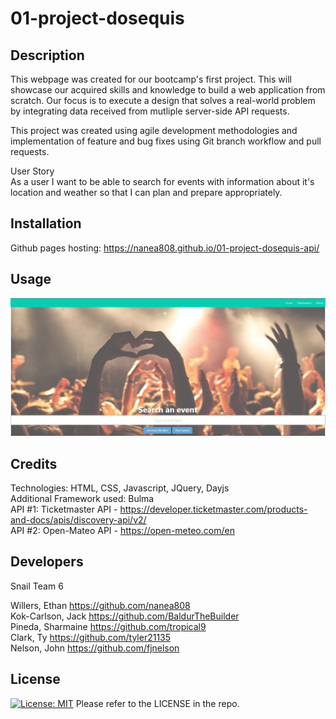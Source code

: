 # 01-project-dosequis 

## Description

This webpage was created for our bootcamp's first project. This will showcase our acquired skills and knowledge to build a web application from scratch. Our focus is to execute a design that solves a real-world problem by integrating data received from mutliple server-side API requests.

This project was created using agile development methodologies and implementation of feature and bug fixes using Git branch workflow and pull requests.


User Story <br>
As a user I want to be able to search for events with information about it's location and weather so that I can plan and prepare appropriately.

## Installation

Github pages hosting: https://nanea808.github.io/01-project-dosequis-api/

## Usage

![alt text](./assets/screenshot.JPG)


## Credits
Technologies: HTML, CSS, Javascript, JQuery, Dayjs <br>
Additional Framework used: Bulma <br>
API #1: Ticketmaster API - https://developer.ticketmaster.com/products-and-docs/apis/discovery-api/v2/ <br>
API #2: Open-Mateo API - https://open-meteo.com/en

## Developers

Snail Team 6

Willers, Ethan https://github.com/nanea808 <br>
Kok-Carlson, Jack https://github.com/BaldurTheBuilder <br>
Pineda, Sharmaine https://github.com/tropical9 <br> 
Clark, Ty https://github.com/tyler21135 <br> 
Nelson, John https://github.com/fjnelson 


## License
[![License: MIT](https://img.shields.io/badge/License-MIT-yellow.svg)](https://opensource.org/licenses/MIT) 
Please refer to the LICENSE in the repo.